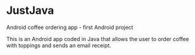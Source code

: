 # JustJava
Android coffee ordering app - first Android project

This is an Android app coded in Java that allows the user to order coffee with toppings and sends an email receipt.
